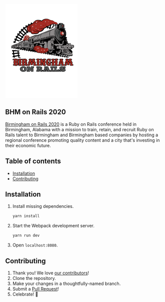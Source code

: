 <img src="src/Birmingham_on_Rails_Logo.svg" height="300">

## BHM on Rails 2020

[Birmingham on Rails 2020](https://birminghamonrails.com) is a Ruby on Rails conference
held in Birmingham, Alabama with a mission to train, retain, and recruit Ruby on Rails
talent to Birmingham and Birmingham based companies by hosting a regional conference
promoting quality content and a city that's investing in their economic future.

## Table of contents

- [Installation](#installation)
- [Contributing](#contributing)


## Installation

1. Install missing dependencies.

    ```js
    yarn install
    ```

2. Start the Webpack development server.

    ```js
    yarn run dev
    ```

3. Open `localhost:8080`.

## Contributing

1. Thank you! We love [our contributors](https://github.com/:owner/:name/graphs/contributors)!
1. Clone the repository.
1. Make your changes in a thoughtfully-named branch.
1. Submit a [Pull Request](https://github.com/:owner/:name/pulls)!
1. Celebrate! :tada:
